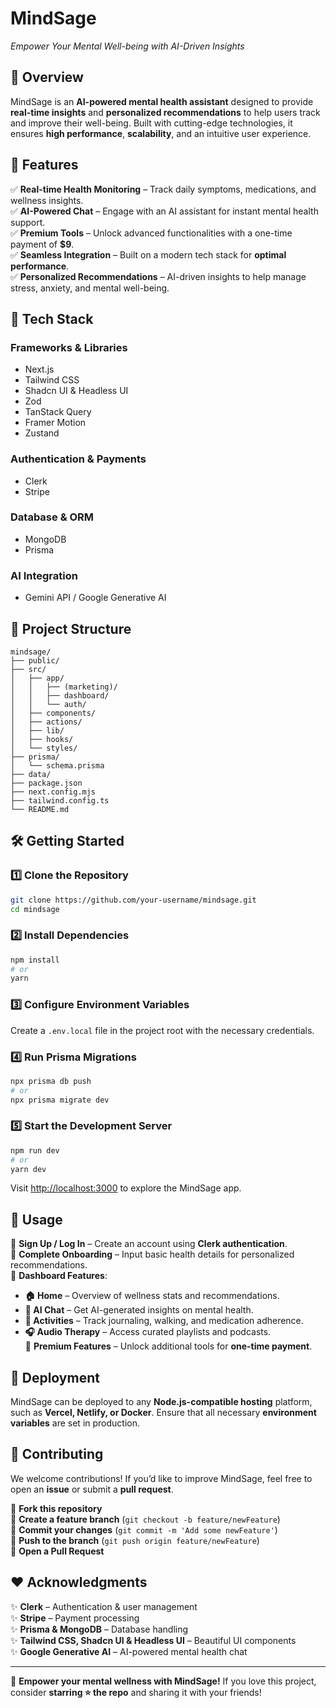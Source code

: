 # MindSage

*Empower Your Mental Well-being with AI-Driven Insights*

## 🌟 Overview

MindSage is an **AI-powered mental health assistant** designed to provide **real-time insights** and **personalized recommendations** to help users track and improve their well-being. Built with cutting-edge technologies, it ensures **high performance**, **scalability**, and an intuitive user experience.

## 🚀 Features

✅ **Real-time Health Monitoring** – Track daily symptoms, medications, and wellness insights.  
✅ **AI-Powered Chat** – Engage with an AI assistant for instant mental health support.  
✅ **Premium Tools** – Unlock advanced functionalities with a one-time payment of **$9**.  
✅ **Seamless Integration** – Built on a modern tech stack for **optimal performance**.  
✅ **Personalized Recommendations** – AI-driven insights to help manage stress, anxiety, and mental well-being.  

## 🔧 Tech Stack

### **Frameworks & Libraries**
- Next.js  
- Tailwind CSS  
- Shadcn UI & Headless UI  
- Zod  
- TanStack Query  
- Framer Motion  
- Zustand  

### **Authentication & Payments**
- Clerk  
- Stripe  

### **Database & ORM**
- MongoDB  
- Prisma  

### **AI Integration**
- Gemini API / Google Generative AI  

## 📁 Project Structure

```
mindsage/
├── public/
├── src/
│   ├── app/
│   │   ├── (marketing)/
│   │   ├── dashboard/
│   │   └── auth/
│   ├── components/
│   ├── actions/
│   ├── lib/
│   ├── hooks/
│   └── styles/
├── prisma/
│   └── schema.prisma
├── data/
├── package.json
├── next.config.mjs
├── tailwind.config.ts
└── README.md
```

## 🛠 Getting Started

### 1️⃣ Clone the Repository
```bash
git clone https://github.com/your-username/mindsage.git
cd mindsage
```

### 2️⃣ Install Dependencies
```bash
npm install
# or
yarn
```

### 3️⃣ Configure Environment Variables
Create a `.env.local` file in the project root with the necessary credentials.

### 4️⃣ Run Prisma Migrations
```bash
npx prisma db push
# or
npx prisma migrate dev
```

### 5️⃣ Start the Development Server
```bash
npm run dev
# or
yarn dev
```

Visit [http://localhost:3000](http://localhost:3000) to explore the MindSage app.  

## 📌 Usage

🔹 **Sign Up / Log In** – Create an account using **Clerk authentication**.  
🔹 **Complete Onboarding** – Input basic health details for personalized recommendations.  
🔹 **Dashboard Features**:  
  - **🏠 Home** – Overview of wellness stats and recommendations.  
  - **💬 AI Chat** – Get AI-generated insights on mental health.  
  - **📅 Activities** – Track journaling, walking, and medication adherence.  
  - **🎧 Audio Therapy** – Access curated playlists and podcasts.  
🔹 **Premium Features** – Unlock additional tools for **one-time payment**.  

## 🚀 Deployment

MindSage can be deployed to any **Node.js-compatible hosting** platform, such as **Vercel, Netlify, or Docker**. Ensure that all necessary **environment variables** are set in production.

## 🤝 Contributing

We welcome contributions! If you’d like to improve MindSage, feel free to open an **issue** or submit a **pull request**.  

🔹 **Fork this repository**  
🔹 **Create a feature branch** (`git checkout -b feature/newFeature`)  
🔹 **Commit your changes** (`git commit -m 'Add some newFeature'`)  
🔹 **Push to the branch** (`git push origin feature/newFeature`)  
🔹 **Open a Pull Request**  

## ❤️ Acknowledgments

✨ **Clerk** – Authentication & user management  
✨ **Stripe** – Payment processing  
✨ **Prisma & MongoDB** – Database handling  
✨ **Tailwind CSS, Shadcn UI & Headless UI** – Beautiful UI components  
✨ **Google Generative AI** – AI-powered mental health chat  

---

🌿 **Empower your mental wellness with MindSage!** If you love this project, consider **starring ⭐ the repo** and sharing it with your friends!  


